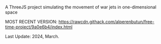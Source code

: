 A ThreeJS project simulating the movement of war jets in one-dimensional space

MOST RECENT VERSION: https://rawcdn.githack.com/alperenbutun/free-time-project/9a0e6b4/index.html

Last Update: 2024, March.

